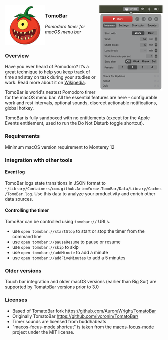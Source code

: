 <img src="https://github.com/ArtemYurov/TomoBar/raw/main/TomoBar/Assets.xcassets/AppIcon.appiconset/icon_128x128%402x.png?raw=true" width="128" height="128" align="left"/>
<img
src="https://github.com/ArtemYurov/TomoBar/raw/main/screenshot.png?raw=true"
alt="Screenshot"
width="40%"
align="right"
/>

### TomoBar

*Pomodoro timer for macOS menu bar*
<br clear="left"/>

### Overview
Have you ever heard of Pomodoro? It’s a great technique to help you keep track of time and stay on task during your studies or work. Read more about it on <a href="https://en.wikipedia.org/wiki/Pomodoro_Technique">Wikipedia</a>.

TomoBar is world's neatest Pomodoro timer for the macOS menu bar. All the essential features are here - configurable
work and rest intervals, optional sounds, discreet actionable notifications, global hotkey.

TomoBar is fully sandboxed with no entitlements (except for the Apple Events entitlement, used to run the Do Not Disturb toggle shortcut).

### Requirements
Minimum macOS version requirement to Monterey 12

### Integration with other tools
#### Event log
TomoBar logs state transitions in JSON format to `~/Library/Containers/com.github.ArtemYurov.TomoBar/Data/Library/Caches/TomoBar.log`. Use this data to analyze your productivity and enrich other data sources.
#### Controlling the timer
TomoBar can be controlled using `tomobar://` URLs. 
- use `open tomobar://startStop` to start or stop the timer from the command line 
- use `open tomobar://pauseResume` to pause or resume 
- use `open tomobar://skip` to skip 
- use `open tomobar://addMinute` to add a minute
- use `open tomobar://addFiveMinutes` to add a 5 minutes

### Older versions
Touch bar integration and older macOS versions (earlier than Big Sur) are supported by TomatoBar versions prior to 3.0

### Licenses
 - Based of TomatoBar fork https://github.com/AuroraWright/TomatoBar
 - Originally TomatoBar https://github.com/ivoronin/TomatoBar/
 - Timer sounds are licensed from buddhabeats
 - "macos-focus-mode.shortcut" is taken from the <a href="https://github.com/arodik/macos-focus-mode">macos-focus-mode</a> project under the MIT license.
 

